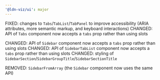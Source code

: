 ```yaml
---
'@ldn-viz/ui': major
---
```


FIXED: changes to `Tabs`/`TabList`/`TabPanel` to improve accessibility (ARIA attributes, more semantic markup, and keyboard interactions) 
CHANGED: API of `Tabs` component now accepts a `tabs` prop rather than using slots

CHANGED: API of `Sidebar` component now accepts a `tabs` prop rather than using slots
CHANGED: API of `SidebarTabList` component now accepts a `tabs` prop rather than using slots
CHANGED: styling of `SidebarSection`/`SidebarGroupTitle`/`SidebarSectionTitle`

REMOVED: `SidebarFromArray` (the `Sidebar` component now uses the same API)
